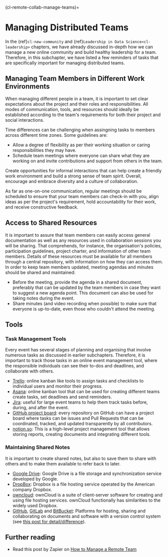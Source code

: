 (cl-remote-collab-manage-teams)=
# Managing Distributed Teams

In the {ref}`cl-new-community` and {ref}`Leadership in Data Science<cl-leadership>` chapters, we have already discussed in-depth how we can manage a new online community and build healthy leadership for a team.
Therefore, in this subchapter, we have listed a few reminders of tasks that are specifically important for managing distributed teams.


## Managing Team Members in Different Work Environments

When managing different people in a team, it is important to set clear expectations about the project and their roles and responsibilities.
All modes of communication, tools, and resources should ideally be established according to the team's requirements for both their project and social interactions.

Time differences can be challenging when assingning tasks to members across different time zones. Some guidelines are:
- Allow a degree of flexibility as per their working situation or caring responsibilities they may have.
- Schedule team meetings where everyone can share what they are working on and invite contributions and support from others in the team.

Create opportunities for informal interactions that can help create a friendly work environment and build a strong sense of team spirit.
Overall, encourage and embrace diversity and a culture of collaboration.

As far as one-on-one communication, regular meetings should be scheduled to ensure that your team members can check-in with you, align ideas as per the project's requirement, hold accountability for their work, and receive constructive feedback.


## Access to Shared Resources

It is important to assure that team members can easily access general documentation as well as any resources used in collaboration sessions you will be sharing.
That comprehends, for instance, the organisation's policies, participation guidelines, project charter, and information of other team members.
Details of these resources must be available for all members through a central repository, with information on how they can access them.
In order to keep team members updated, meeting agendas and minutes should be shared and maintained:
- Before the meeting, provide the agenda in a shared document, preferably that can be updated by the team members in case they want to suggest a new agenda point. This document can also be used for taking notes during the event.
- Share minutes (and video recording when possible) to make sure that everyone is up-to-date, even those who couldn't attend the meeting.


## Tools
<!--
Moved from the "Tools for Remote Collaboration" subchapter"
-->

### Task Management Tools

Every event has several stages of planning and organising that involve numerous tasks as discussed in earlier subchapters.
Therefore, it is important to track those tasks in an online event management tool, where the responsible individuals can see their to-dos and deadlines, and collaborate with others.

- [Trello](https://trello.com/): online kanban like tools to assign tasks and checklists to individual users and monitor their progress.
- [Asana](https://asana.com/): online kanban tool that can be used for creating different teams create tasks, set deadlines and send reminders.
- [Jira](https://www.atlassian.com/software/jira): useful for large event teams to help them track tasks before, during, and after the event.
- [GitHub project board](https://github.com/features/project-management/): every repository on GitHub can have a project board where tasks can be issues and Pull Requests that can be coordinated, tracked, and updated transparently by all contributors.
- [notion.so](https://www.notion.so/): This is a high-level project management tool that allows storing reports, creating documents and integrating different tools.


### Maintaining Shared Notes

<!--
Possible subcategories: storage; real-time collaboration; version control
-->

It is important to create shared notes, but also to save them to share with others and to make them available to refer back to later.

- [Google Drive](https://en.wikipedia.org/wiki/Google_Drive): Google Drive is a file storage and synchronization service developed by Google.
- [DropBox](https://www.dropbox.com/): Dropbox is a file hosting service operated by the American company Dropbox.
- [owncloud](https://owncloud.com/): ownCloud is a suite of client-server software for creating and using file hosting services. ownCloud functionally has similarities to the widely used Dropbox.
- [GitHub](https://github.com/), [GitLab](https://about.gitlab.com/free-trial/) and [BitBucket](https://bitbucket.org/product): Platforms for hosting, sharing and collaborating on documents and software with a version control system (see [this post for detail/difference](https://stackshare.io/stackups/bitbucket-vs-github-vs-gitlab)).


## Further reading

- Read this post by Zapier on [How to Manage a Remote Team](https://zapier.com/learn/remote-work/how-manage-remote-team/)
